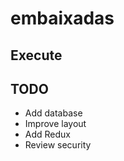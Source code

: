 # embaixadas


## Execute



## TODO

* Add database
* Improve layout
* Add Redux
* Review security
